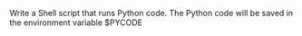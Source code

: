 Write a Shell script that runs Python code. The Python code will be saved in the environment variable $PYCODE

